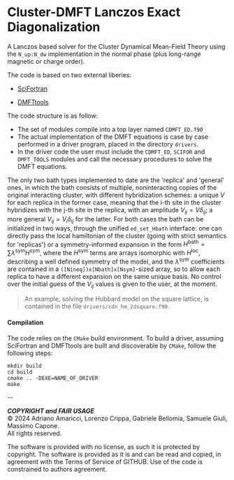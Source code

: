 # Cluster-DMFT Lanczos Exact Diagonalization

A Lanczos based solver for the Cluster Dynamical Mean-Field Theory using the `N_up:N_dw` implementation in the normal phase (plus long-range magnetic or charge order).  

The code is based on two external liberies:  

* [SciFortran](https://github.com/QcmPlab/SciFortran)  

* [DMFTtools](https://github.com/QcmPlab/DMFTtools)

The code structure is as follow:  

* The set of modules compile into a top layer named `CDMFT_ED.f90`  
* The actual implementation of the DMFT equations is case by case performed in a driver program, placed in the directory `drivers`. 
* In the driver code the user must include the `CDMFT_ED`, `SCIFOR` and `DMFT_TOOLS` modules and call the necessary procedures to solve the DMFT equations.

 The only two bath types implemented to date are the 'replica' and 'general' ones, in which the bath consists of multiple, noninteracting copies of the original interacting cluster, with different hybridization schemes: a unique $V$ for each replica in the former case, meaning that the i-th site in the cluster hybridizes with the j-th site in the replica, with an amplitude $V_{ij} = V\delta_{ij}$; a more general $V_{ij} = V_i \delta_{ij}$ for the latter.
 For both cases the bath can be initialized in two ways, through the unified `ed_set_Hbath` interface: one can directly pass the local hamiltonian of the cluster (going with strict semantics for 'replicas') or a symmetry-informed expansion in the form $H^\mathrm{bath} = \sum \lambda^\mathrm{sym}H^\mathrm{sym}$, where the $H^\mathrm{sym}$ terms are arrays isomorphic with $H^\mathrm{loc}$, describing a well defined symmetry of the model, and the $\lambda^\mathrm{sym}$ coefficients are contained in a `([Nineq])x[Nbath]x[Nsym]`-sized array, so to allow each replica to have a different expansion on the same unique basis. No control over the initial guess of the $V_{ij}$ values is given to the user, at the moment.   

 > An example, solving the Hubbard model on the square lattice, is contained in the file `drivers/cdn_hm_2dsquare.f90`.

#### Compilation
The code relies on the `CMake` build environment. To build
a driver, assuming SciFortran and DMFTtools are built and
discoverable by `CMake`, follow the following steps:
```
mkdir build
cd build
cmake .. -DEXE=NAME_OF_DRIVER
make
```
--

***COPYRIGHT and FAIR USAGE***  
© 2024 Adriano Amaricci, Lorenzo Crippa, Gabriele Bellomia, Samuele Giuli, Massimo Capone.  
All rights reserved. 

The software is provided with no license, as such it is protected by copyright. The software is provided as it is and can be read and copied, in agreement with the Terms of Service of GITHUB. 
Use of the code is constrained to authors agreement.   

